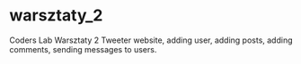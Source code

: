 # warsztaty_2
Coders Lab Warsztaty 2
Tweeter website, adding user, adding posts, adding comments, sending messages to users.
